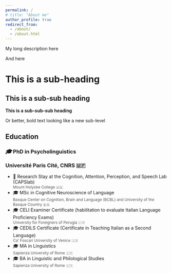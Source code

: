 ```yaml
---
permalink: /
# title: "About me"
author_profile: true
redirect_from: 
  - /about/
  - /about.html
---
```


My long description here

And here

This is a sub-heading
=====

This is a sub-sub heading
------

**This is a sub-sub-sub heading**

Or better, bold text looking like a new sub-level

<!-- Reseach interests
------
<ul class="fa-ul">
  <li>
    <span class="fa-li">📖</span>
    Prosody
  </li>
  <li>
    <span class="fa-li">📖</span>
    Sentence Processing
  </li>
  <li>
    <span class="fa-li">📖</span>
    First and Second Language Acquisition
  </li>
  <li>
    <span class="fa-li">📖</span>
    Multilingualism 
  </li>
  <li>
    <span class="fa-li">📖</span>
    Psycholinguistics and Cognitive Neuroscience of Language
    # , Usage-Based Approaches to linguistic issues
  </li>
  <li>
    <span class="fa-li">📖</span>
    Open Science, Data Analysis, and Data Visualization
  </li>
</ul> -->

<!-- Prosody, Speech Processing, Sentence Processing, Language Acquisition and Multilingualism 
Psycholinguistics and Cognitive Neuroscience of Language, Usage-Based Approaches to linguistic issues
Open Science, Data Analysis, and Data Visualization -->

<!-- Prosody
Sentence processing
First and second language acquisition
Multilingualism 
Psycholinguistics and cognitive neuroscience of language  -->

Education
------
<div class="{{ include.type | default: "list" }}__item">
  <article class="archive__item" itemscope itemtype="http://schema.org/CreativeWork">
<h3 class="archive__item-title" itemprop="headline">
  <i class="fa-li">🎓</i> PhD in Psycholinguistics<br>
    <p class="page__meta">
      Université Paris Cité, CNRS 🇲🇫</p>
</article>
</div>
  
  <ul class="fa-ul">
  <li>
    <span class="fa-li">📍</span>
      Research Stay at the Cognition, Attention, Perception, and Speech Lab (CAPSlab)<br>
      <span style="display:block; font-size:0.85em; color:#555;">
      Mount Holyoke College 🇺🇸
      </span>   
  </li>
  <li>
    <span class="fa-li">🎓</span>
      MSc in Cognitive Neuroscience of Language<br>
      <span style="display:block; font-size:0.85em; color:#555;">
      Basque Center on Cognition, Brain and Language (BCBL) and University of the Basque Country󠁥 🇪🇸
      </span>
  </li>
  <li>
    <span class="fa-li">🎓</span>
      CELI Examiner Certificate (habilitation to evaluate Italian Language Proficiency Exams)<br>
      <span style="display:block; font-size:0.85em; color:#555;">
      University for Foreigners of Perugia 🇮🇹
      </span>
  </li>
  <li>
    <span class="fa-li">🎓</span>
      CEDILS Certificate (Certificate in Teaching Italian as a Second Language)<br>
      <span style="display:block; font-size:0.85em; color:#555;">
      Ca’ Foscari University of Venice 🇮🇹
      </span>
  </li>
  <li>
    <span class="fa-li">🎓</span>
      MA in Linguistics<br>
      <span style="display:block; font-size:0.85em; color:#555;">
      Sapienza University of Rome 🇮🇹
      </span>
  </li>
  <li>
    <span class="fa-li">🎓</span>
      BA in Linguistic and Philological Studies<br>
      <span style="display:block; font-size:0.85em; color:#555;">
      Sapienza University of Rome 🇮🇹
      </span>
  </li>
</ul>

<!-- # News -->
